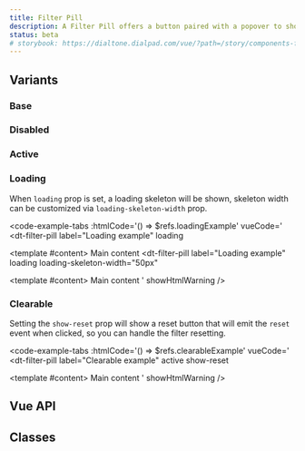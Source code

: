 ```yaml
---
title: Filter Pill
description: A Filter Pill offers a button paired with a popover to show and manage filtering options, the label and state of the filter can be handled through events and props.
status: beta
# storybook: https://dialtone.dialpad.com/vue/?path=/story/components-filter-pill--default @TODO: Uncomment once it's RFP
---
```


<code-well-header>
  <dt-filter-pill
    label="With header, content and footer"
  >
    <template #headerContent>
      <div class="d-mr16">
        <dt-input
          v-model="inputValue"
          aria-label="Search items"
          placeholder="Search Items"
          type="text"
        >
          <template #leftIcon="{ iconSize }">
            <dt-icon-search
              :size="iconSize"
            />
          </template>
          <template
            #rightIcon="{ clear }"
          >
            <dt-button
              kind="muted"
              importance="clear"
              size="xs"
              circle
              aria-label="Clear search"
              @click="clear"
            >
              <template #icon="{ iconSize }">
                <dt-icon-close
                  :size="iconSize"
                />
              </template>
            </dt-button>
          </template>
        </dt-input>
      </div>
    </template>
    <template #content>
      <dt-checkbox
        v-for="option in options"
        :key="option"
        :label="option"
      />
    </template>
    <template #footerContent>
      <div class="d-ta-right d-pr16">
        <dt-button
          kind="muted"
          importance="outlined"
          size="sm"
        >
          Apply
        </dt-button>
      </div>
    </template>
  </dt-filter-pill>
</code-well-header>

## Variants

### Base

<code-well-header>
  <dt-stack direction="row" gap="400">
      <dt-filter-pill
        label="Simple example"
        ref="simpleExample"
      >
        <template #content>
          Main content
        </template>
      </dt-filter-pill>
  </dt-stack>
</code-well-header>

<code-example-tabs
:htmlCode='() => $refs.simpleExample'
vueCode='
<dt-filter-pill label="Simple example">
  <template #content>
    Main content
  </template>
</dt-filter-pill>
'
showHtmlWarning />

### Disabled

<code-well-header>
  <dt-stack direction="row" gap="400">
    <dt-filter-pill label="Disabled filter" disabled ref="disabledFilter"></dt-filter-pill>
  </dt-stack>
</code-well-header>

<code-example-tabs
:htmlCode='() => $refs.disabledFilter'
vueCode='<dt-filter-pill label="Disabled filter" disabled/>'
showHtmlWarning />

### Active

<code-well-header>
  <dt-stack direction="row" gap="400">
      <dt-filter-pill
        label="Active example"
        active
        ref="activeExample"
      >
        <template #content>
          Main content
        </template>
      </dt-filter-pill>
  </dt-stack>
</code-well-header>

<code-example-tabs
:htmlCode='() => $refs.activeExample'
vueCode='
<dt-filter-pill label="Active example" active>
  <template #content>
    Main content
  </template>
</dt-filter-pill>
'
showHtmlWarning />

### Loading

When `loading` prop is set, a loading skeleton will be shown, skeleton width can
be customized via `loading-skeleton-width` prop.

<code-well-header>
  <dt-stack direction="row" gap="400">
    <dt-filter-pill
      label="Loading example"
      loading
      ref="loadingExample"
    >
      <template #content>
        Loading filter
      </template>
    </dt-filter-pill>
    <dt-filter-pill
      label="Loading example"
      loading
      loading-skeleton-width="50px"
    >
      <template #content>
        Loading filter with custom width
      </template>
    </dt-filter-pill>
  </dt-stack>
</code-well-header>

<code-example-tabs
:htmlCode='() => $refs.loadingExample'
vueCode='
<dt-filter-pill
  label="Loading example"
  loading
>
  <template #content>
    Main content
  </template>
</dt-filter-pill>
<dt-filter-pill
  label="Loading example"
  loading
  loading-skeleton-width="50px"
>
  <template #content>
    Main content
  </template>
</dt-filter-pill>
'
showHtmlWarning />

### Clearable

Setting the `show-reset` prop will show a reset button that will emit
the `reset` event when clicked, so you can handle the filter resetting.

<code-well-header>
  <dt-stack direction="row" gap="400">
    <dt-filter-pill
      label="Clearable example"
      active
      show-reset
      ref="clearableExample"
    >
      <template #content>
        Clearable filter
      </template>
    </dt-filter-pill>
  </dt-stack>
</code-well-header>

<code-example-tabs
:htmlCode='() => $refs.clearableExample'
vueCode='
<dt-filter-pill
  label="Clearable example"
  active
  show-reset
>
  <template #content>
    Main content
  </template>
</dt-filter-pill>
'
showHtmlWarning />

## Vue API

<component-vue-api component-name="filterPill"></component-vue-api>

## Classes

<component-class-table component-name="filter-pill"></component-class-table>

<script setup>
import { ref } from 'vue';
import { DtIconSearch, DtIconClose } from '@dialpad/dialtone-icons/vue3';

const inputValue = ref('');
const options = [
  'Option 1',
  'Option 2',
  'Option 3',
  'Option 4',
  'Option 5',
];
</script>
